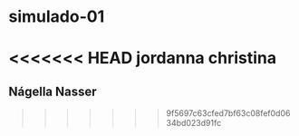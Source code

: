 # simulado-01

<<<<<<< HEAD
jordanna christina
=======
## Nágella Nasser
>>>>>>> 9f5697c63cfed7bf63c08fef0d0634bd023d91fc
